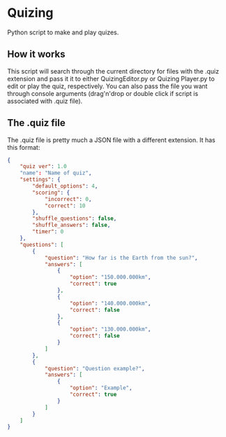 # Quizing
Python script to make and play quizes.

## How it works
This script will search through the current directory for files with the .quiz extension and pass it it to either QuizingEditor.py or Quizing Player.py to edit or play the quiz, respectively. You can also pass the file you want through console arguments (drag'n'drop or double click if script is associated with .quiz file).

## The .quiz file
The .quiz file is pretty much a JSON file with a different extension. 
It has this format:
```json
{
    "quiz ver": 1.0
    "name": "Name of quiz",
    "settings": {
        "default_options": 4,
        "scoring": {
            "incorrect": 0,
            "correct": 10
        },
        "shuffle_questions": false,
        "shuffle_answers": false,
        "timer": 0
    },
    "questions": [
        {
            "question": "How far is the Earth from the sun?",
            "answers": [
                {
                    "option": "150.000.000km",
                    "correct": true
                },
                {
                    "option": "140.000.000km",
                    "correct": false
                },
                {
                	"option": "130.000.000km",
                	"correct": false
                }
            ]
        },
        {
        	"question": "Question example?",
        	"answers": [
        		{
        			"option": "Example",
        			"correct": true
        		}
        	]
        }
    ]
}
```
